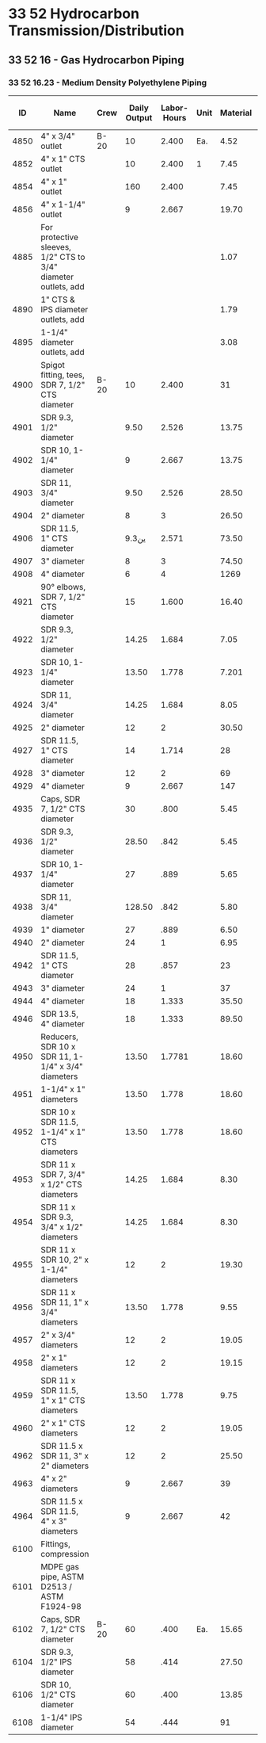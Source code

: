 # 33 52 Hydrocarbon Transmission/Distribution  
## 33 52 16 - Gas Hydrocarbon Piping  
### 33 52 16.23 - Medium Density Polyethylene Piping

| ID    | Name                                                                 | Crew  | Daily Output | Labor-Hours | Unit | Material | Labor | Equipment | Total   | Total Incl O&P |
|-------|----------------------------------------------------------------------|-------|--------------|-------------|------|----------|-------|-----------|---------|----------------|
| 4850  | 4" x 3/4" outlet                                                     | B-20  | 10           | 2.400       | Ea.  | 4.52     | 122   |           | 126.52  | 187            |
| 4852  | 4" x 1" CTS outlet                                                   |       | 10           | 2.400       | 1    | 7.45     | 122   |           | 129.45  | 190            |
| 4854  | 4" x 1" outlet                                                       |       | 160          | 2.400       |      | 7.45     | 122   |           | 129.45  | 190            |
| 4856  | 4" x 1-1/4" outlet                                                   |       | 9            | 2.667       |      | 19.70    | 135   |           | 154.70  | 224            |
| 4885  | For protective sleeves, 1/2" CTS to 3/4" diameter outlets, add       |       |              |             |      | 1.07     |       |           | 1.07    | 1.18           |
| 4890  | 1" CTS & IPS diameter outlets, add                                   |       |              |             |      | 1.79     |       |           | 1.79    | 1.97           |
| 4895  | 1-1/4" diameter outlets, add                                         |       |              |             |      | 3.08     |       |           | 3.08    | 3.39           |
| 4900  | Spigot fitting, tees, SDR 7, 1/2" CTS diameter                       | B-20  | 10           | 2.400       |      | 31       | 122   |           | 153     | 217            |
| 4901  | SDR 9.3, 1/2" diameter                                               |       | 9.50         | 2.526       |      | 13.75    | 128   |           | 141.75  | 206            |
| 4902  | SDR 10, 1-1/4" diameter                                              |       | 9            | 2.667       |      | 13.75    | 135   |           | 148.75  | 217            |
| 4903  | SDR 11, 3/4" diameter                                                |       | 9.50         | 2.526       |      | 28.50    | 128   |           | 156.50  | 223            |
| 4904  | 2" diameter                                                          |       | 8            | 3           |      | 26.50    | 152   |           | 178.50  | 256            |
| 4906  | SDR 11.5, 1" CTS diameter                                            |       | 9.3ين        | 2.571       |      | 73.50    | 130   |           | 203.50  | 276            |
| 4907  | 3" diameter                                                          |       | 8            | 3           |      | 74.50    | 152   |           | 226.50  | 310            |
| 4908  | 4" diameter                                                          |       | 6            | 4           |      | 1269     | 203   |           | 395     | 515            |
| 4921  | 90° elbows, SDR 7, 1/2" CTS diameter                                 |       | 15           | 1.600       |      | 16.40    | 81    |           | 97.40   | 139            |
| 4922  | SDR 9.3, 1/2" diameter                                               |       | 14.25        | 1.684       |      | 7.05     | 85.50 |           | 92.55   | 136            |
| 4923  | SDR 10, 1-1/4" diameter                                              |       | 13.50        | 1.778       |      | 7.201    | 90    |           | 97.20   | 143            |
| 4924  | SDR 11, 3/4" diameter                                                |       | 14.25        | 1.684       |      | 8.05     | 85.50 |           | 93.55   | 137            |
| 4925  | 2" diameter                                                          |       | 12           | 2           |      | 30.50    | 101   |           | 131.50  | 185            |
| 4927  | SDR 11.5, 1" CTS diameter                                            |       | 14           | 1.714       |      | 28       | 87    |           | 115     | 161            |
| 4928  | 3" diameter                                                          |       | 12           | 2           |      | 69       | 101   |           | 170     | 227            |
| 4929  | 4" diameter                                                          |       | 9            | 2.667       |      | 147      | 135   |           | 282     | 365            |
| 4935  | Caps, SDR 7, 1/2" CTS diameter                                       |       | 30           | .800        |      | 5.45     | 40.50 |           | 45.95   | 66.50          |
| 4936  | SDR 9.3, 1/2" diameter                                               |       | 28.50        | .842        |      | 5.45     | 42.50 |           | 47.95   | 70             |
| 4937  | SDR 10, 1-1/4" diameter                                              |       | 27           | .889        |      | 5.65     | 45    |           | 50.65   | 73.50          |
| 4938  | SDR 11, 3/4" diameter                                                |       | 128.50       | .842        |      | 5.80     | 42.50 |           | 48.30   | 70.50          |
| 4939  | 1" diameter                                                          |       | 27           | .889        |      | 6.50     | 45    |           | 51.50   | 74.50          |
| 4940  | 2" diameter                                                          |       | 24           | 1           |      | 6.95     | 50.50 |           | 57.45   | 83             |
| 4942  | SDR 11.5, 1" CTS diameter                                            |       | 28           | .857        |      | 23       | 43.50 |           | 66.50   | 90             |
| 4943  | 3" diameter                                                          |       | 24           | 1           |      | 37       | 50.50 |           | 87.50   | 176            |
| 4944  | 4" diameter                                                          |       | 18           | 1.333       |      | 35.50    | 67.50 |           | 103     | 140            |
| 4946  | SDR 13.5, 4" diameter                                                |       | 18           | 1.333       |      | 89.50    | 67.50 |           | 157     | 200            |
| 4950  | Reducers, SDR 10 x SDR 11, 1-1/4" x 3/4" diameters                   |       | 13.50        | 1.7781      |      | 18.60    | 90    |           | 108.60  | 156            |
| 4951  | 1-1/4" x 1" diameters                                                |       | 13.50        | 1.778       |      | 18.60    | 90    |           | 108.60  | 156            |
| 4952  | SDR 10 x SDR 11.5, 1-1/4" x 1" CTS diameters                         |       | 13.50        | 1.778       |      | 18.60    | 90    |           | 108.60  | 156            |
| 4953  | SDR 11 x SDR 7, 3/4" x 1/2" CTS diameters                            |       | 14.25        | 1.684       |      | 8.30     | 85.50 |           | 93.80   | 137            |
| 4954  | SDR 11 x SDR 9.3, 3/4" x 1/2" diameters                              |       | 14.25        | 1.684       |      | 8.30     | 85.50 |           | 93.80   | 137            |
| 4955  | SDR 11 x SDR 10, 2" x 1-1/4" diameters                               |       | 12           | 2           |      | 19.30    | 101   |           | 120.30  | 172            |
| 4956  | SDR 11 x SDR 11, 1" x 3/4" diameters                                 |       | 13.50        | 1.778       |      | 9.55     | 90    |           | 99.55   | 146            |
| 4957  | 2" x 3/4" diameters                                                  |       | 12           | 2           |      | 19.05    | 101   |           | 120.05  | 172            |
| 4958  | 2" x 1" diameters                                                    |       | 12           | 2           |      | 19.15    | 101   |           | 120.15  | 172            |
| 4959  | SDR 11 x SDR 11.5, 1" x 1" CTS diameters                             |       | 13.50        | 1.778       |      | 9.75     | 90    |           | 99.75   | 146            |
| 4960  | 2" x 1" CTS diameters                                                |       | 12           | 2           |      | 19.05    | 101   |           | 120.05  | 172            |
| 4962  | SDR 11.5 x SDR 11, 3" x 2" diameters                                 |       | 12           | 2           |      | 25.50    | 101   |           | 126.50  | 179            |
| 4963  | 4" x 2" diameters                                                    |       | 9            | 2.667       |      | 39       | 135   |           | 174     | 245            |
| 4964  | SDR 11.5 x SDR 11.5, 4" x 3" diameters                               |       | 9            | 2.667       |      | 42       | 135   |           | 177     | 244            |
| 6100  | Fittings, compression                                                |       |              |             |      |          |       |           |         |                |
| 6101  | MDPE gas pipe, ASTM D2513 / ASTM F1924-98                            |       |              |             |      |          |       |           |         |                |
| 6102  | Caps, SDR 7, 1/2" CTS diameter                                       | B-20  | 60           | .400        | Ea.  | 15.65    | 20.50 |           | 36.15   | 48             |
| 6104  | SDR 9.3, 1/2" IPS diameter                                           |       | 58           | .414        |      | 27.50    | 21    |           | 48.50   | 61.50          |
| 6106  | SDR 10, 1/2" CTS diameter                                            |       | 60           | .400        |      | 13.85    | 20.50 |           | 34.35   | 45.50          |
| 6108  | 1-1/4" IPS diameter                                                  |       | 54           | .444        |      | 91       | 22.50 |           | 113.50  | 134            |